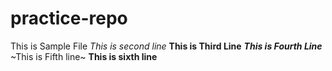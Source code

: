 # practice-repo
This is Sample File
*This is second line*
**This is Third Line**
***This is Fourth Line***
~This is Fifth line~
****This is sixth line****
